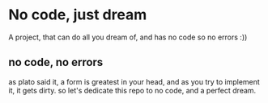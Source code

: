 # No code, just dream
A project, that can do all you dream of, and has no code so no errors :))


## no code, no errors
as plato said it, a form is greatest in your head, and as you try to implement it, it gets dirty. so let's dedicate this repo to no code, and a perfect dream.
